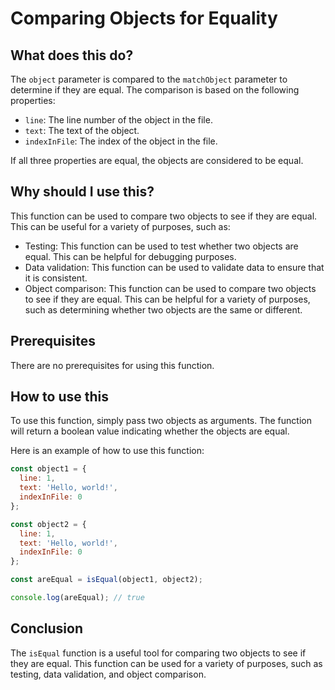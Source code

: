 
  
   # Comparing Objects for Equality

## What does this do?

The `object` parameter is compared to the `matchObject` parameter to determine if they are equal. The comparison is based on the following properties:

* `line`: The line number of the object in the file.
* `text`: The text of the object.
* `indexInFile`: The index of the object in the file.

If all three properties are equal, the objects are considered to be equal.

## Why should I use this?

This function can be used to compare two objects to see if they are equal. This can be useful for a variety of purposes, such as:

* Testing: This function can be used to test whether two objects are equal. This can be helpful for debugging purposes.
* Data validation: This function can be used to validate data to ensure that it is consistent.
* Object comparison: This function can be used to compare two objects to see if they are equal. This can be helpful for a variety of purposes, such as determining whether two objects are the same or different.

## Prerequisites

There are no prerequisites for using this function.

## How to use this

To use this function, simply pass two objects as arguments. The function will return a boolean value indicating whether the objects are equal.

Here is an example of how to use this function:

```javascript
const object1 = {
  line: 1,
  text: 'Hello, world!',
  indexInFile: 0
};

const object2 = {
  line: 1,
  text: 'Hello, world!',
  indexInFile: 0
};

const areEqual = isEqual(object1, object2);

console.log(areEqual); // true
```

## Conclusion

The `isEqual` function is a useful tool for comparing two objects to see if they are equal. This function can be used for a variety of purposes, such as testing, data validation, and object comparison.
  
  